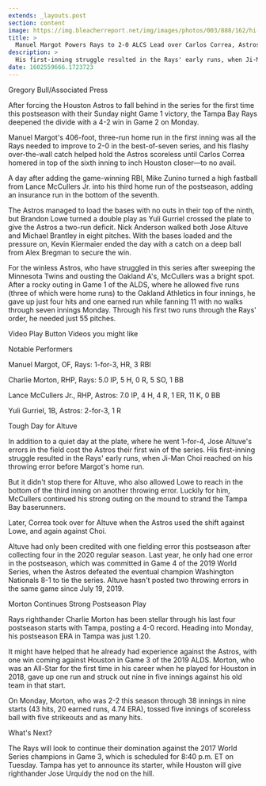 ```yaml
--- 
extends: _layouts.post 
section: content 
image: https://img.bleacherreport.net/img/images/photos/003/888/162/hi-res-0321202182456fe6465157971f636f24_crop_exact.jpg?w=1200&h=1200&q=75 
title: > 
  Manuel Margot Powers Rays to 2-0 ALCS Lead over Carlos Correa, Astros 
description: > 
  His first-inning struggle resulted in the Rays' early runs, when Ji-Man Choi reached on his throwing error before Margot's home run.Later, Correa took over for Altuve when the Astros used the shift against Lowe, and again against Choi.It might have helped that he already had experience against the Astros, with one win coming against Houston in Game 3 of the 2019 ALDS.The Rays will look to continue their domination against the 2017 World Series champions in Game 3, which is scheduled for 8:40 p.m.Tampa has yet to announce its starter, while Houston will give righthander Jose Urquidy the nod on the hill. 
date: 1602559666.1723723 
--- 
```

Gregory Bull/Associated Press

After forcing the Houston Astros to fall behind in the series for the first time this postseason with their Sunday night Game 1 victory, the Tampa Bay Rays deepened the divide with a 4-2 win in Game 2 on Monday.

Manuel Margot's 406-foot, three-run home run in the first inning was all the Rays needed to improve to 2-0 in the best-of-seven series, and his flashy over-the-wall catch helped hold the Astros scoreless until Carlos Correa homered in top of the sixth inning to inch Houston closer—to no avail.



A day after adding the game-winning RBI, Mike Zunino turned a high fastball from Lance McCullers Jr. into his third home run of the postseason, adding an insurance run in the bottom of the seventh.

The Astros managed to load the bases with no outs in their top of the ninth, but Brandon Lowe turned a double play as Yuli Gurriel crossed the plate to give the Astros a two-run deficit. Nick Anderson walked both Jose Altuve and Michael Brantley in eight pitches. With the bases loaded and the pressure on, Kevin Kiermaier ended the day with a catch on a deep ball from Alex Bregman to secure the win.

For the winless Astros, who have struggled in this series after sweeping the Minnesota Twins and ousting the Oakland A's, McCullers was a bright spot. After a rocky outing in Game 1 of the ALDS, where he allowed five runs (three of which were home runs) to the Oakland Athletics in four innings, he gave up just four hits and one earned run while fanning 11 with no walks through seven innings Monday. Through his first two runs through the Rays' order, he needed just 55 pitches.

Video Play Button Videos you might like

Notable Performers

Manuel Margot, OF, Rays: 1-for-3, HR, 3 RBI

Charlie Morton, RHP, Rays: 5.0 IP, 5 H, 0 R, 5 SO, 1 BB

Lance McCullers Jr., RHP, Astros: 7.0 IP, 4 H, 4 R, 1 ER, 11 K, 0 BB

Yuli Gurriel, 1B, Astros: 2-for-3, 1 R

Tough Day for Altuve

In addition to a quiet day at the plate, where he went 1-for-4, Jose Altuve's errors in the field cost the Astros their first win of the series. His first-inning struggle resulted in the Rays' early runs, when Ji-Man Choi reached on his throwing error before Margot's home run.

But it didn't stop there for Altuve, who also allowed Lowe to reach in the bottom of the third inning on another throwing error. Luckily for him, McCullers continued his strong outing on the mound to strand the Tampa Bay baserunners.

Later, Correa took over for Altuve when the Astros used the shift against Lowe, and again against Choi.

Altuve had only been credited with one fielding error this postseason after collecting four in the 2020 regular season. Last year, he only had one error in the postseason, which was committed in Game 4 of the 2019 World Series, when the Astros defeated the eventual champion Washington Nationals 8-1 to tie the series. Altuve hasn't posted two throwing errors in the same game since July 19, 2019.

Morton Continues Strong Postseason Play

Rays righthander Charlie Morton has been stellar through his last four postseason starts with Tampa, posting a 4-0 record. Heading into Monday, his postseason ERA in Tampa was just 1.20.

It might have helped that he already had experience against the Astros, with one win coming against Houston in Game 3 of the 2019 ALDS. Morton, who was an All-Star for the first time in his career when he played for Houston in 2018, gave up one run and struck out nine in five innings against his old team in that start.

On Monday, Morton, who was 2-2 this season through 38 innings in nine starts (43 hits, 20 earned runs, 4.74 ERA), tossed five innings of scoreless ball with five strikeouts and as many hits.

What's Next?

The Rays will look to continue their domination against the 2017 World Series champions in Game 3, which is scheduled for 8:40 p.m. ET on Tuesday. Tampa has yet to announce its starter, while Houston will give righthander Jose Urquidy the nod on the hill.